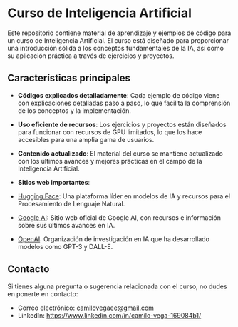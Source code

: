 # Curso de Inteligencia Artificial

Este repositorio contiene material de aprendizaje y ejemplos de código para un curso de Inteligencia Artificial. El curso está diseñado para proporcionar una introducción sólida a los conceptos fundamentales de la IA, así como su aplicación práctica a través de ejercicios y proyectos.

## Características principales

- **Códigos explicados detalladamente**: Cada ejemplo de código viene con explicaciones detalladas paso a paso, lo que facilita la comprensión de los conceptos y la implementación.
- **Uso eficiente de recursos**: Los ejercicios y proyectos están diseñados para funcionar con recursos de GPU limitados, lo que los hace accesibles para una amplia gama de usuarios.
- **Contenido actualizado**: El material del curso se mantiene actualizado con los últimos avances y mejores prácticas en el campo de la Inteligencia Artificial.


- **Sitios web importantes**:
 - [Hugging Face](https://huggingface.co/): Una plataforma líder en modelos de IA y recursos para el Procesamiento de Lenguaje Natural.
 - [Google AI](https://ai.google/): Sitio web oficial de Google AI, con recursos e información sobre sus últimos avances en IA.
 - [OpenAI](https://openai.com/): Organización de investigación en IA que ha desarrollado modelos como GPT-3 y DALL-E.

## Contacto

Si tienes alguna pregunta o sugerencia relacionada con el curso, no dudes en ponerte en contacto:

- Correo electrónico: camilovegaee@gmail.com
- LinkedIn: https://www.linkedin.com/in/camilo-vega-169084b1/

